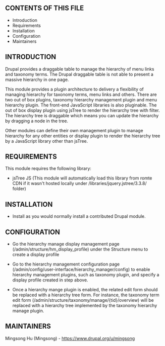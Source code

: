 CONTENTS OF THIS FILE
---------------------
   
 * Introduction
 * Requirements
 * Installation
 * Configuration
 * Maintainers

 INTRODUCTION
------------

Drupal provides a draggable table to manage the hierarchy of menu links and taxonomy terms. The Drupal draggable table is not able to present a massive hierarchy in one page.

This module provides a plugin architecture to delivery a flexibility of managing hierarchy for taxonomy terms, menu links and others. There are two out of box plugins, taxonomy hierarchy management plugin and menu hierarchy plugin. The front-end JavaScript libraries is also pluginable. The out of box display plugin using jsTree to render the hierarchy tree with filter. The hierarchy tree is draggable which means you can update the hierarchy by dragging a node in the tree.

Other modules can define their own management plugin to manage hierarchy for any other entities or display plugin to render the hierarchy tree by a JavaScript library other than jsTree.

REQUIREMENTS
------------

This module requires the following library:

* jsTree JS (This module will automatically load this library from romte CDN if it wasn't hosted locally under /libraries/jquery.jstree/3.3.8/ folder)

INSTALLATION
------------

* Install as you would normally install a contributed Drupal module.

CONFIGURATION
-------------

* Go the hierarchy manage display management page (/admin/structure/hm_display_profile) under the Structure menu to create a display profile

* Go to the hierarchy management configuration page (/admin/config/user-interface/hierarchy_manager/config) to enable hierarchy management plugins, such as taxonomy plugin, and specify a display profile created in step above.

* Once a hierarchy mange plugin is enabled, the related edit form should be replaced with a hierarchy tree form. For instance, the taxonomy term edit form (/admin/structure/taxonomy/manage/{tid}/overview) will be replaced with a hierarchy tree implemented by the taxonomy hierarchy manage plugin.

MAINTAINERS
-----------

Mingsong Hu (Mingsong) - https://www.drupal.org/u/mingsong